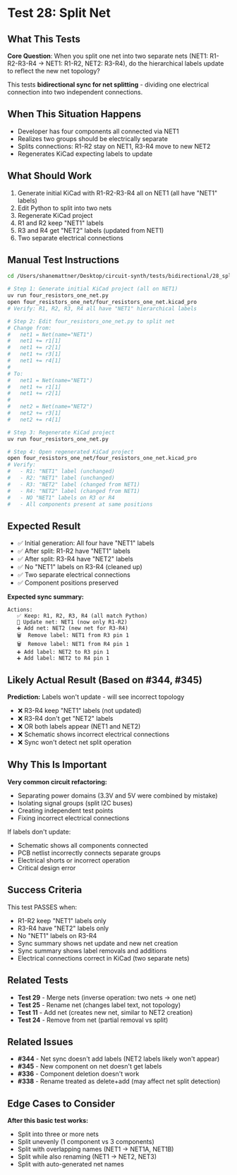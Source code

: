# Test 28: Split Net

## What This Tests

**Core Question**: When you split one net into two separate nets (NET1: R1-R2-R3-R4 → NET1: R1-R2, NET2: R3-R4), do the hierarchical labels update to reflect the new net topology?

This tests **bidirectional sync for net splitting** - dividing one electrical connection into two independent connections.

## When This Situation Happens

- Developer has four components all connected via NET1
- Realizes two groups should be electrically separate
- Splits connections: R1-R2 stay on NET1, R3-R4 move to new NET2
- Regenerates KiCad expecting labels to update

## What Should Work

1. Generate initial KiCad with R1-R2-R3-R4 all on NET1 (all have "NET1" labels)
2. Edit Python to split into two nets
3. Regenerate KiCad project
4. R1 and R2 keep "NET1" labels
5. R3 and R4 get "NET2" labels (updated from NET1)
6. Two separate electrical connections

## Manual Test Instructions

```bash
cd /Users/shanemattner/Desktop/circuit-synth/tests/bidirectional/28_split_net

# Step 1: Generate initial KiCad project (all on NET1)
uv run four_resistors_one_net.py
open four_resistors_one_net/four_resistors_one_net.kicad_pro
# Verify: R1, R2, R3, R4 all have "NET1" hierarchical labels

# Step 2: Edit four_resistors_one_net.py to split net
# Change from:
#   net1 = Net(name="NET1")
#   net1 += r1[1]
#   net1 += r2[1]
#   net1 += r3[1]
#   net1 += r4[1]
#
# To:
#   net1 = Net(name="NET1")
#   net1 += r1[1]
#   net1 += r2[1]
#
#   net2 = Net(name="NET2")
#   net2 += r3[1]
#   net2 += r4[1]

# Step 3: Regenerate KiCad project
uv run four_resistors_one_net.py

# Step 4: Open regenerated KiCad project
open four_resistors_one_net/four_resistors_one_net.kicad_pro
# Verify:
#   - R1: "NET1" label (unchanged)
#   - R2: "NET1" label (unchanged)
#   - R3: "NET2" label (changed from NET1)
#   - R4: "NET2" label (changed from NET1)
#   - NO "NET1" labels on R3 or R4
#   - All components present at same positions
```

## Expected Result

- ✅ Initial generation: All four have "NET1" labels
- ✅ After split: R1-R2 have "NET1" labels
- ✅ After split: R3-R4 have "NET2" labels
- ✅ No "NET1" labels on R3-R4 (cleaned up)
- ✅ Two separate electrical connections
- ✅ Component positions preserved

**Expected sync summary:**
```
Actions:
   ✅ Keep: R1, R2, R3, R4 (all match Python)
   🔌 Update net: NET1 (now only R1-R2)
   ➕ Add net: NET2 (new net for R3-R4)
   🗑️  Remove label: NET1 from R3 pin 1
   🗑️  Remove label: NET1 from R4 pin 1
   ➕ Add label: NET2 to R3 pin 1
   ➕ Add label: NET2 to R4 pin 1
```

## Likely Actual Result (Based on #344, #345)

**Prediction:** Labels won't update - will see incorrect topology

- ❌ R3-R4 keep "NET1" labels (not updated)
- ❌ R3-R4 don't get "NET2" labels
- ❌ OR both labels appear (NET1 and NET2)
- ❌ Schematic shows incorrect electrical connections
- ❌ Sync won't detect net split operation

## Why This Is Important

**Very common circuit refactoring:**
- Separating power domains (3.3V and 5V were combined by mistake)
- Isolating signal groups (split I2C buses)
- Creating independent test points
- Fixing incorrect electrical connections

If labels don't update:
- Schematic shows all components connected
- PCB netlist incorrectly connects separate groups
- Electrical shorts or incorrect operation
- Critical design error

## Success Criteria

This test PASSES when:
- R1-R2 keep "NET1" labels only
- R3-R4 have "NET2" labels only
- No "NET1" labels on R3-R4
- Sync summary shows net update and new net creation
- Sync summary shows label removals and additions
- Electrical connections correct in KiCad (two separate nets)

## Related Tests

- **Test 29** - Merge nets (inverse operation: two nets → one net)
- **Test 25** - Rename net (changes label text, not topology)
- **Test 11** - Add net (creates new net, similar to NET2 creation)
- **Test 24** - Remove from net (partial removal vs split)

## Related Issues

- **#344** - Net sync doesn't add labels (NET2 labels likely won't appear)
- **#345** - New component on net doesn't get labels
- **#336** - Component deletion doesn't work
- **#338** - Rename treated as delete+add (may affect net split detection)

## Edge Cases to Consider

**After this basic test works:**
- Split into three or more nets
- Split unevenly (1 component vs 3 components)
- Split with overlapping names (NET1 → NET1A, NET1B)
- Split while also renaming (NET1 → NET2, NET3)
- Split with auto-generated net names
